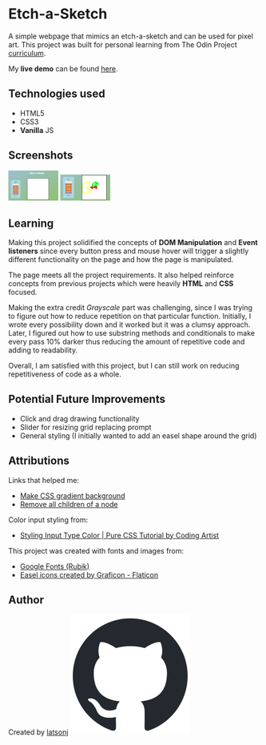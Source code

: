 # Etch-a-Sketch

A simple webpage that mimics an etch-a-sketch and can be used for pixel art. This project was built for personal learning from The Odin Project [curriculum](https://www.theodinproject.com/lessons/foundations-etch-a-sketch).

My **live demo** can be found [here](https://latsonj.github.io/etch-a-sketch/).

## Technologies used

 - HTML5
 - CSS3
 - **Vanilla** JS

## Screenshots

  <img src="./images/READMEdemo1.png" alt="Screenshot of live demo Etch-a-sketch page" width="100px"/>
  <img src="./images/READMEdemo2.png" alt="Screenshot of live demo, Pacman pixel art" width="100px"/>

## Learning

Making this project solidified the concepts of **DOM Manipulation** and **Event listeners** since every button press and mouse hover will trigger a slightly different functionality on the page and how the page is manipulated.

The page meets all the project requirements. It also helped reinforce concepts from previous projects which were heavily **HTML** and **CSS** focused.

Making the extra credit *Grayscale* part was challenging, since I was trying to figure out how to reduce repetition on that particular function. Initially, I wrote every possibility down and it worked but it was a clumsy approach. Later, I figured out how to use substring methods and conditionals to make every pass 10% darker thus reducing the amount of repetitive code and adding to readability.

Overall, I am satisfied with this project, but I can still work on reducing repetitiveness of code as a whole.

## Potential Future Improvements

  - Click and drag drawing functionality
  - Slider for resizing grid replacing prompt
  - General styling (I initially wanted to add an easel shape around the grid)

## Attributions

Links that helped me:

  - [Make CSS gradient background](https://stackoverflow.com/questions/2869212/css3-gradient-background-set-on-body-doesnt-stretch-but-instead-repeats)
  - [Remove all children of a node](https://medium.com/front-end-weekly/remove-all-children-of-the-node-in-javascript-968ad8f120eb)

Color input styling from:

  - [Styling Input Type Color | Pure CSS Tutorial by Coding Artist](https://codingartistweb.com/2021/09/styling-input-type-color-pure-css-tutorial/)

This project was created with fonts and images from:

 - [Google Fonts (Rubik)](https://fonts.google.com/)
 - [Easel icons created by Graficon - Flaticon](https://www.flaticon.com/free-icons/easel)

## Author

Created by [latsonj](https://github.com/latsonj) [![Github logo](./images/github-mark.png)](https://github.com/latsonj)